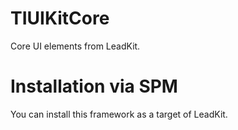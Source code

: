 # TIUIKitCore

Core UI elements from LeadKit.

# Installation via SPM

You can install this framework as a target of LeadKit.
